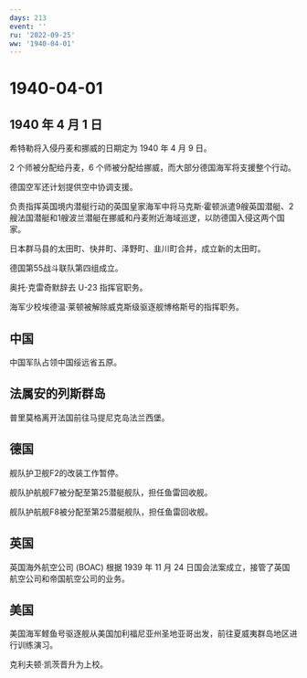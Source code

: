 ```yaml
---
days: 213
event: ''
ru: '2022-09-25'
ww: '1940-04-01'
---
```


# 1940-04-01

## 1940 年 4 月 1 日

希特勒将入侵丹麦和挪威的日期定为 1940 年 4 月 9 日。

2 个师被分配给丹麦，6 个师被分配给挪威，而大部分德国海军将支援整个行动。

德国空军还计划提供空中协调支援。

负责指挥英国境内潜艇行动的英国皇家海军中将马克斯·霍顿派遣9艘英国潜艇、2艘法国潜艇和1艘波兰潜艇在挪威和丹麦附近海域巡逻，以防德国入侵这两个国家。

日本群马县的太田町、快井町、泽野町、韭川町合并，成立新的太田町。

德国第55战斗联队第四组成立。

奥托·克雷奇默辞去 U-23 指挥官职务。

海军少校埃德温·莱顿被解除威克斯级驱逐舰博格斯号的指挥职务。

## 中国

中国军队占领中国绥远省五原。

## 法属安的列斯群岛

普里莫格离开法国前往马提尼克岛法兰西堡。

## 德国

舰队护卫舰F2的改装工作暂停。

舰队护航舰F7被分配至第25潜艇舰队，担任鱼雷回收舰。

舰队护航舰F8被分配至第25潜艇舰队，担任鱼雷回收舰。

## 英国

英国海外航空公司 (BOAC) 根据 1939 年 11 月 24
日国会法案成立，接管了英国航空公司和帝国航空公司的业务。

## 美国

美国海军鲣鱼号驱逐舰从美国加利福尼亚州圣地亚哥出发，前往夏威夷群岛地区进行训练演习。

克利夫顿·凯茨晋升为上校。
